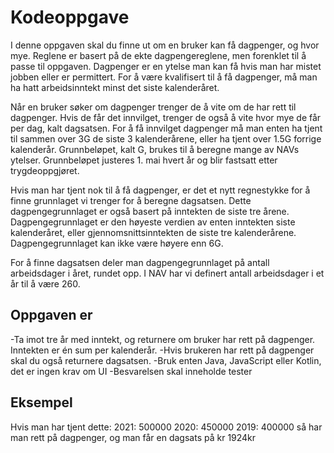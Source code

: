 # Kodeoppgave

I denne oppgaven skal du finne ut om en bruker kan få dagpenger, og hvor mye. Reglene er basert på de ekte dagpengereglene, men forenklet til å passe til oppgaven.
Dagpenger er en ytelse man kan få hvis man har mistet jobben eller er permittert. For å være kvalifisert til å få dagpenger, må man ha hatt arbeidsinntekt minst det siste kalenderåret.

Når en bruker søker om dagpenger trenger de å vite om de har rett til dagpenger. Hvis de får det innvilget, trenger de også å vite hvor mye de får per dag, kalt dagsatsen. For å få innvilget dagpenger må man enten ha tjent til sammen over 3G de siste 3 kalenderårene, eller ha tjent over 1.5G forrige kalenderår.
Grunnbeløpet, kalt G, brukes til å beregne mange av NAVs ytelser. Grunnbeløpet justeres 1. mai hvert år og blir fastsatt etter trygdeoppgjøret.

Hvis man har tjent nok til å få dagpenger, er det et nytt regnestykke for å finne grunnlaget vi trenger for å beregne dagsatsen. Dette dagpengegrunnlaget er også basert på inntekten de siste tre årene. Dagpengegrunnlaget er den høyeste verdien av enten inntekten siste kalenderåret, eller gjennomsnittsinntekten de siste tre kalenderårene. Dagpengegrunnlaget kan ikke være høyere enn 6G.

For å finne dagsatsen deler man dagpengegrunnlaget på antall arbeidsdager i året, rundet opp. I NAV har vi definert antall arbeidsdager i et år til å være 260.

## Oppgaven er

-Ta imot tre år med inntekt, og returnere om bruker har rett på dagpenger. Inntekten er én sum per kalenderår.
-Hvis brukeren har rett på dagpenger skal du også returnere dagsatsen.
-Bruk enten Java, JavaScript eller Kotlin, det er ingen krav om UI
-Besvarelsen skal inneholde tester

## Eksempel

Hvis man har tjent dette:
2021: 500000
2020: 450000
2019: 400000
så har man rett på dagpenger, og man får en dagsats på kr 1924kr
